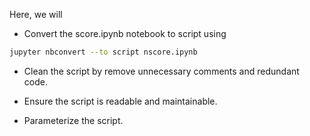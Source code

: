 Here, we will 
* Convert the score.ipynb notebook to script using 
```bash
jupyter nbconvert --to script nscore.ipynb
```
* Clean the script by remove unnecessary comments and redundant code.
* Ensure the script is readable and maintainable.

* Parameterize the script.
